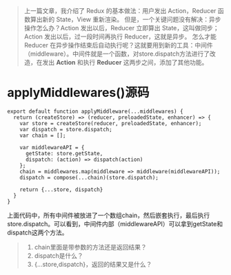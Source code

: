 >上一篇文章，我介绍了 Redux 的基本做法：用户发出 Action，Reducer 函数算出新的 State，View 重新渲染。
>但是，一个关键问题没有解决：异步操作怎么办？Action 发出以后，Reducer 立即算出 State，这叫做同步；Action 发出以后，过一段时间再执行 Reducer，这就是异步。
>怎么才能 Reducer 在异步操作结束后自动执行呢？这就要用到新的工具：中间件（middleware）。中间件就是一个函数，对store.dispatch方法进行了改造，在发出 **Action** 和执行 **Reducer** 这两步之间，添加了其他功能。

# applyMiddlewares()源码
```
export default function applyMiddleware(...middlewares) {
  return (createStore) => (reducer, preloadedState, enhancer) => {
    var store = createStore(reducer, preloadedState, enhancer);
    var dispatch = store.dispatch;
    var chain = [];

    var middlewareAPI = {
      getState: store.getState,
      dispatch: (action) => dispatch(action)
    };
    chain = middlewares.map(middleware => middleware(middlewareAPI));
    dispatch = compose(...chain)(store.dispatch);

    return {...store, dispatch}
  }
}
```
上面代码中，所有中间件被放进了一个数组chain，然后嵌套执行，最后执行store.dispatch。可以看到，中间件内部（middlewareAPI）可以拿到getState和dispatch这两个方法。

>1. chain里面是带参数的方法还是返回结果？
>2. dispatch是什么？
>3. {...store,dispatch}，返回的结果又是什么？
